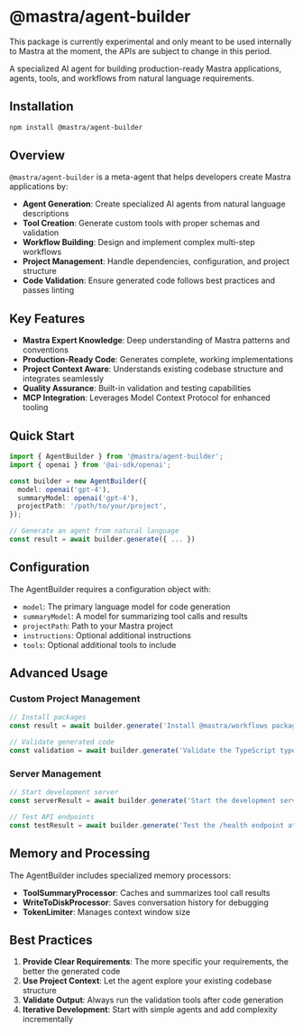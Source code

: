 # @mastra/agent-builder

This package is currently experimental and only meant to be used internally to Mastra at the moment, the APIs are subject to change in this period.

A specialized AI agent for building production-ready Mastra applications, agents, tools, and workflows from natural language requirements.

## Installation

```bash
npm install @mastra/agent-builder
```

## Overview

`@mastra/agent-builder` is a meta-agent that helps developers create Mastra applications by:

- **Agent Generation**: Create specialized AI agents from natural language descriptions
- **Tool Creation**: Generate custom tools with proper schemas and validation
- **Workflow Building**: Design and implement complex multi-step workflows
- **Project Management**: Handle dependencies, configuration, and project structure
- **Code Validation**: Ensure generated code follows best practices and passes linting

## Key Features

- **Mastra Expert Knowledge**: Deep understanding of Mastra patterns and conventions
- **Production-Ready Code**: Generates complete, working implementations
- **Project Context Aware**: Understands existing codebase structure and integrates seamlessly
- **Quality Assurance**: Built-in validation and testing capabilities
- **MCP Integration**: Leverages Model Context Protocol for enhanced tooling

## Quick Start

```typescript
import { AgentBuilder } from '@mastra/agent-builder';
import { openai } from '@ai-sdk/openai';

const builder = new AgentBuilder({
  model: openai('gpt-4'),
  summaryModel: openai('gpt-4'),
  projectPath: '/path/to/your/project',
});

// Generate an agent from natural language
const result = await builder.generate({ ... })
```

## Configuration

The AgentBuilder requires a configuration object with:

- `model`: The primary language model for code generation
- `summaryModel`: A model for summarizing tool calls and results
- `projectPath`: Path to your Mastra project
- `instructions`: Optional additional instructions
- `tools`: Optional additional tools to include

## Advanced Usage

### Custom Project Management

```typescript
// Install packages
const result = await builder.generate('Install @mastra/workflows package with latest version');

// Validate generated code
const validation = await builder.generate('Validate the TypeScript types and linting for src/agents/my-agent.ts');
```

### Server Management

```typescript
// Start development server
const serverResult = await builder.generate('Start the development server on port 4200');

// Test API endpoints
const testResult = await builder.generate('Test the /health endpoint at http://localhost:4200');
```

## Memory and Processing

The AgentBuilder includes specialized memory processors:

- **ToolSummaryProcessor**: Caches and summarizes tool call results
- **WriteToDiskProcessor**: Saves conversation history for debugging
- **TokenLimiter**: Manages context window size

## Best Practices

1. **Provide Clear Requirements**: The more specific your requirements, the better the generated code
2. **Use Project Context**: Let the agent explore your existing codebase structure
3. **Validate Output**: Always run the validation tools after code generation
4. **Iterative Development**: Start with simple agents and add complexity incrementally

